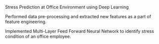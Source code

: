 Stress Prediction at Office Environment using Deep Learning


Performed data pre-processing and extracted new features as a part of feature engineering.

Implemented Multi-Layer Feed Forward Neural Network to identify stress condition of an office employee.
